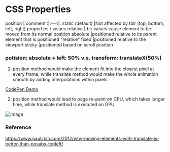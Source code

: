 # CSS Properties




position | comment 
:|:---:|:
static (default) |Not affected by tblr (top, bottom, left, right) properties / values
relative |tblr values cause element to be moved from its normal position
absolute |positioned relative to its parent element that is positioned "relative"
fixed |positioned relative to the viewport
sticky |positioned based on scroll position



### <strong>potision: absolute + left: 50%</strong> v.s. <strong>transform: translateX(50%)</strong>

1. position method would make the element fit into the closest pixel at every frame, while translate method would make the whole animation smooth by adding interpolations within pixels

[CodePen Demo](https://codepen.io/frostace/pen/XWmwLeQ)

2. position method would lead to page re-paint on CPU, which takes longer time, while translate method is executed on GPU

![image](https://github.com/frostace/Front-End-Notes/tree/master/CSS/position%20tblr%20vs%20translate.png)

### Reference

https://www.paulirish.com/2012/why-moving-elements-with-translate-is-better-than-posabs-topleft/